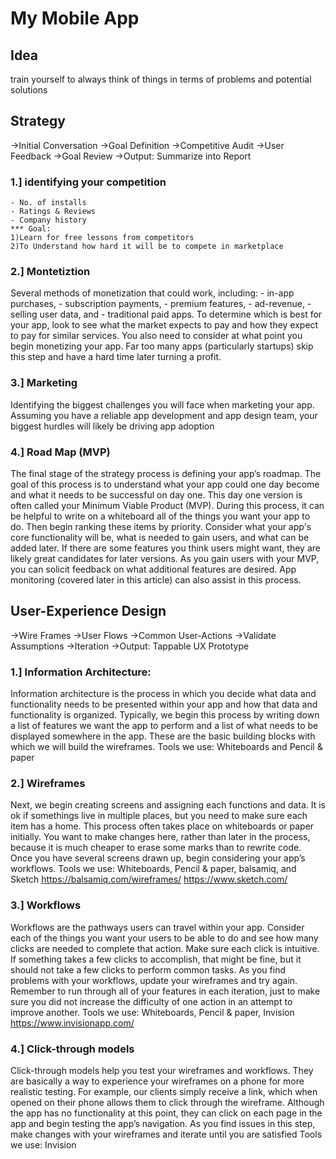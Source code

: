 # My Mobile App

## Idea
train yourself to always think of things in terms of problems and potential solutions

## Strategy
->Initial Conversation
->Goal Definition
->Competitive Audit
->User Feedback
->Goal Review
->Output: Summarize into Report 
### 1.] identifying your competition
	- No. of installs
	- Ratings & Reviews
	- Company history
	*** Goal:
	1)Learn for free lessons from competitors
	2)To Understand how hard it will be to compete in marketplace
### 2.] Montetiztion
Several methods of monetization that could work, including: 
	- in-app purchases, 
	- subscription payments, 
	- premium features, 
	- ad-revenue, 
	- selling user data, and 
	- traditional paid apps.
To determine which is best for your app, look to see what the market expects 
to pay and how they expect to pay for similar services. You also need to consider 
at what point you begin monetizing your app. 
Far too many apps (particularly startups) skip this step and have a hard time later turning a profit.

### 3.] Marketing
Identifying the biggest challenges you will face when marketing your app. 
Assuming you have a reliable app development and app design team, your biggest hurdles will 
likely be driving app adoption

### 4.] Road Map (MVP)
The final stage of the strategy process is defining your app’s roadmap. The goal of this process 
is to understand what your app could one day become and what it needs to be successful on 
day one. This day one version is often called your Minimum Viable Product (MVP). During this 
process, it can be helpful to write on a whiteboard all of the things you want your app to do. 
Then begin ranking these items by priority. Consider what your app's core functionality will be, 
what is needed to gain users, and what can be added later. If there are some features you think
users might want, they are likely great candidates for later versions. As you gain users with 
your MVP, you can solicit feedback on what additional features are desired. App monitoring 
(covered later in this article) can also assist in this process.

## User-Experience Design
->Wire Frames
->User Flows
->Common User-Actions
->Validate Assumptions
->Iteration
->Output: Tappable UX Prototype

### 1.] Information Architecture:
Information architecture is the process in which you decide what data and functionality needs 
to be presented within your app and how that data and functionality is organized. Typically, 
we begin this process by writing down a list of features we want the app to perform and a list 
of what needs to be displayed somewhere in the app. These are the basic building blocks with 
which we will build the wireframes.
Tools we use: Whiteboards and Pencil & paper

### 2.] Wireframes 
Next, we begin creating screens and assigning each functions and data. It is ok if somethings 
live in multiple places, but you need to make sure each item has a home. This process often takes 
place on whiteboards or paper initially. You want to make changes here, rather than later in the 
process, because it is much cheaper to erase some marks than to rewrite code. Once you have several 
screens drawn up, begin considering your app’s workflows.
Tools we use: Whiteboards, Pencil & paper, balsamiq, and Sketch
https://balsamiq.com/wireframes/
https://www.sketch.com/

### 3.] Workflows
Workflows are the pathways users can travel within your app. Consider each of the things you want 
your users to be able to do and see how many clicks are needed to complete that action. Make sure 
each click is intuitive. If something takes a few clicks to accomplish, that might be fine, but it 
should not take a few clicks to perform common tasks. As you find problems with your workflows, 
update your wireframes and try again. Remember to run through all of your features in each iteration, 
just to make sure you did not increase the difficulty of one action in an attempt to improve another.
Tools we use: Whiteboards, Pencil & paper, Invision
https://www.invisionapp.com/

### 4.] Click-through models
Click-through models help you test your wireframes and workflows. They are basically a way to experience 
your wireframes on a phone for more realistic testing. For example, our clients simply receive a link, 
which when opened on their phone allows them to click through the wireframe. Although the app has 
no functionality at this point, they can click on each page in the app and begin testing the app’s 
navigation. As you find issues in this step, make changes with your wireframes and iterate until you 
are satisfied
Tools we use: Invision
